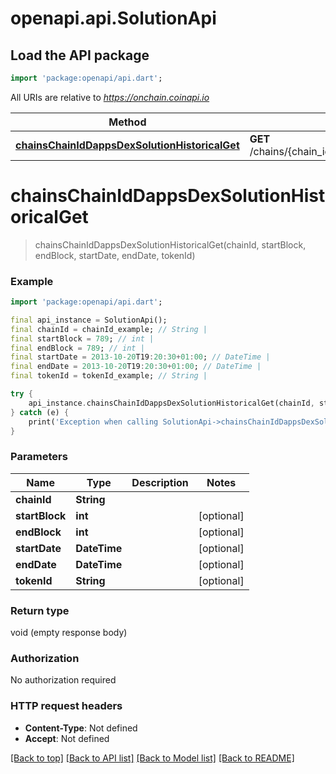 # openapi.api.SolutionApi

## Load the API package
```dart
import 'package:openapi/api.dart';
```

All URIs are relative to *https://onchain.coinapi.io*

Method | HTTP request | Description
------------- | ------------- | -------------
[**chainsChainIdDappsDexSolutionHistoricalGet**](SolutionApi.md#chainschainiddappsdexsolutionhistoricalget) | **GET** /chains/{chain_id}/dapps/dex/solution/historical | 


# **chainsChainIdDappsDexSolutionHistoricalGet**
> chainsChainIdDappsDexSolutionHistoricalGet(chainId, startBlock, endBlock, startDate, endDate, tokenId)



### Example
```dart
import 'package:openapi/api.dart';

final api_instance = SolutionApi();
final chainId = chainId_example; // String | 
final startBlock = 789; // int | 
final endBlock = 789; // int | 
final startDate = 2013-10-20T19:20:30+01:00; // DateTime | 
final endDate = 2013-10-20T19:20:30+01:00; // DateTime | 
final tokenId = tokenId_example; // String | 

try {
    api_instance.chainsChainIdDappsDexSolutionHistoricalGet(chainId, startBlock, endBlock, startDate, endDate, tokenId);
} catch (e) {
    print('Exception when calling SolutionApi->chainsChainIdDappsDexSolutionHistoricalGet: $e\n');
}
```

### Parameters

Name | Type | Description  | Notes
------------- | ------------- | ------------- | -------------
 **chainId** | **String**|  | 
 **startBlock** | **int**|  | [optional] 
 **endBlock** | **int**|  | [optional] 
 **startDate** | **DateTime**|  | [optional] 
 **endDate** | **DateTime**|  | [optional] 
 **tokenId** | **String**|  | [optional] 

### Return type

void (empty response body)

### Authorization

No authorization required

### HTTP request headers

 - **Content-Type**: Not defined
 - **Accept**: Not defined

[[Back to top]](#) [[Back to API list]](../README.md#documentation-for-api-endpoints) [[Back to Model list]](../README.md#documentation-for-models) [[Back to README]](../README.md)

